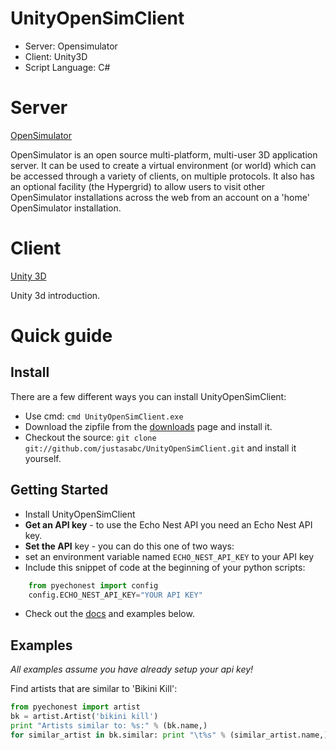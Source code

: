 UnityOpenSimClient
==================
* Server: Opensimulator
* Client: Unity3D 
* Script Language: C#


# Server

[OpenSimulator](http://opensimulator.org/wiki/Main_Page) 

OpenSimulator is an open source multi-platform, multi-user 3D application server. It can be used to create a virtual environment (or world) which can be accessed through a variety of clients, on multiple protocols. It also has an optional facility (the Hypergrid) to allow users to visit other OpenSimulator installations across the web from an account on a 'home' OpenSimulator installation.

# Client

[Unity 3D](http://unity3d.com/)

Unity 3d introduction.

#  Quick guide
## Install
There are a few different ways you can install UnityOpenSimClient:

* Use cmd: `cmd UnityOpenSimClient.exe`
* Download the zipfile from the [downloads](https://github.com/justasabc/UnityOpenSimClient/archives/master) page and install it. 
* Checkout the source: `git clone git://github.com/justasabc/UnityOpenSimClient.git` and install it yourself.
   

## Getting Started
* Install UnityOpenSimClient
* **Get an API key** - to use the Echo Nest API you need an Echo Nest API key.  
* **Set the API** key - you can do this one of two ways:
* set an environment variable named `ECHO_NEST_API_KEY` to your API key
* Include this snippet of code at the beginning of your python scripts:


```python
    from pyechonest import config
    config.ECHO_NEST_API_KEY="YOUR API KEY"
```

* Check out the [docs](http://echonest.github.com/pyechonest/) and examples below.

## Examples
*All examples assume you have already setup your api key!*

Find artists that are similar to 'Bikini Kill':

```python
from pyechonest import artist
bk = artist.Artist('bikini kill')
print "Artists similar to: %s:" % (bk.name,)
for similar_artist in bk.similar: print "\t%s" % (similar_artist.name,)
```
